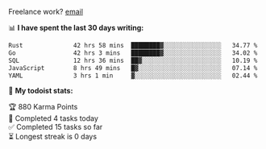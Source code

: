 Freelance work? [email](mailto:fanosoro@gmail.com)

📊 **I have spent the last 30 days writing:**
<!--START_SECTION:waka-->

```txt
Rust              42 hrs 58 mins  ████████▓░░░░░░░░░░░░░░░░   34.77 %
Go                42 hrs 3 mins   ████████▓░░░░░░░░░░░░░░░░   34.02 %
SQL               12 hrs 36 mins  ██▓░░░░░░░░░░░░░░░░░░░░░░   10.19 %
JavaScript        8 hrs 49 mins   █▓░░░░░░░░░░░░░░░░░░░░░░░   07.14 %
YAML              3 hrs 1 min     ▓░░░░░░░░░░░░░░░░░░░░░░░░   02.44 %
```

<!--END_SECTION:waka-->

🚧 **My todoist stats:**
<!-- TODO-IST:START -->
🏆  880 Karma Points           
🌸  Completed 4 tasks today           
✅  Completed 15 tasks so far           
⏳  Longest streak is 0 days
<!-- TODO-IST:END -->
